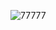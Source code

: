 ![77777](https://user-images.githubusercontent.com/107031880/227459439-6a621066-f23a-47a8-9a65-22d756bfee97.png)
